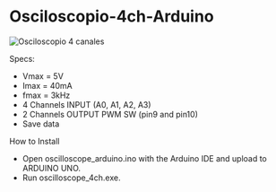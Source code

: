 # Osciloscopio-4ch-Arduino
![Osciloscopio 4 canales](Animation.gif)


Specs:
- Vmax = 5V
- Imax = 40mA
- fmax = 3kHz
- 4 Channels INPUT (A0, A1, A2, A3)
- 2 Channels OUTPUT PWM SW (pin9 and pin10)
- Save data

How to Install

- Open oscilloscope_arduino.ino with the Arduino IDE and upload to ARDUINO UNO.
- Run oscilloscope_4ch.exe.
